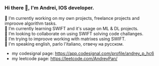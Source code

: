 ### Hi there 👋, I'm Andrei, IOS developer.

🔭 I’m currently working on my own projects, freelance projects and improove algorithm tasks.<br>
🌱 I’m currently learning SWIFT and it's usage on ML & DL projects.<br>
👯 I’m looking to collaborate on using SWIFT solving code challanges.<br>
🤔 I’m trying to improove working with matrixes using SWIFT.<br>
💬 I'm speaking english, parlo l'italiano, отвечу на русском.<br>

- my codesignal page: https://app.codesignal.com/profile/andrey_p_hc6
- my leetcode page: https://leetcode.com/AndreyPan/

<!--
**PanAndrei/PanAndrei** is a ✨ _special_ ✨ repository because its `README.md` (this file) appears on your GitHub profile.

Here are some ideas to get you started:

- 🔭 I’m currently working on ...
- 🌱 I’m currently learning ...
- 👯 I’m looking to collaborate on ...
- 🤔 I’m looking for help with ...
- 💬 Ask me about ...
- 📫 How to reach me: ...
- 😄 Pronouns: ...
- ⚡ Fun fact: ...
-->
